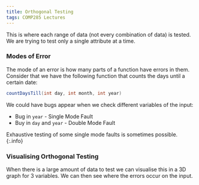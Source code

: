 ```yaml
---
title: Orthogonal Testing
tags: COMP285 Lectures
---
```

This is where each range of data (not every combination of data) is tested. We are trying to test only a single attribute at a time.

### Modes of Error
The mode of an error is how many parts of a function have errors in them. Consider that we have the following function that counts the days until a certain date:

```java
countDaysTill(int day, int month, int year)
```

We could have bugs appear when we check different variables of the input:

* Bug in `year` - Single Mode Fault
* Buy in `day` and `year` - Double Mode Fault

Exhaustive testing of some single mode faults is sometimes possible.
{:.info}

### Visualising Orthogonal Testing
When there is a large amount of data to test we can visualise this in a 3D graph for 3 variables. We can then see where the errors occur on the input.
